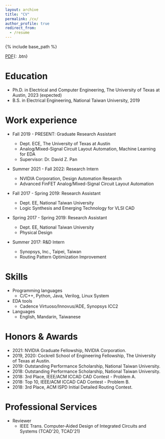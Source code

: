 ```yaml
--- 
layout: archive
title: "CV"
permalink: /cv/
author_profile: true
redirect_from:
  - /resume
---
```


{% include base_path %}

[PDF](/files/hao_cv.pdf){: .btn}

Education
======
* Ph.D. in Electrical and Computer Engineering, The University of Texas at Austin, 2023 (expected)
* B.S. in Electrical Engineering, National Taiwan University, 2019

Work experience
======
* Fall 2019 - PRESENT: Graduate Research Assistant
  * Dept. ECE, The University of Texas at Austin
  * Analog/Mixed-Signal Circuit Layout Automation, Machine Learning for EDA
  * Supervisor: Dr. David Z. Pan
  
* Summer 2021 - Fall 2022: Research Intern
  * NVIDIA Corporation, Design Automation Research
  * Advanced FinFET Analog/Mixed-Signal Circuit Layout Automation

* Fall 2017 - Spring 2019: Research Assistant
  * Dept. EE, National Taiwan University
  * Logic Synthesis and Emerging Technology for VLSI CAD

* Spring 2017 - Spring 2019: Research Assistant
  * Dept. EE, National Taiwan University
  * Physical Design

* Summer 2017: R&D Intern
  * Synopsys, Inc., Taipei, Taiwan
  * Routing Pattern Optimization Improvement
  
Skills
======
* Programming languages
  * C/C++, Python, Java, Verilog, Linux System
* EDA tools
  * Cadence Virtuoso/Innovus/ADE, Synopsys ICC2
* Languages
  * English, Mandarin, Taiwanese

Honors & Awards
======
* 2021: NVIDIA Graduate Fellowship, NVIDIA Corporation.
* 2019, 2020: Cockrell School of Engineering Fellowship, The University of Texas at Austin.
* 2019: Outstanding Performance Scholarship, National Taiwan University.
* 2018: Outstanding Performance Scholarship, National Taiwan University.
* 2018: 3rd Place, IEEE/ACM ICCAD CAD Contest - Problem A.
* 2018: Top 10, IEEE/ACM ICCAD CAD Contest - Problem B.
* 2018: 3rd Place, ACM ISPD Initial Detailed Routing Contest.

Professional Services
======
* Reviewer
  * IEEE Trans. Computer-Aided Design of Integrated Circuits and Systems (TCAD'20, TCAD'21)

<!---  
Talks
======
  <ul>{% for post in site.talks %}
    {% include archive-single-talk-cv.html %}
  {% endfor %}</ul>
  
Teaching
======
  <ul>{% for post in site.teaching %}
    {% include archive-single-cv.html %}
  {% endfor %}</ul>
  

-->
